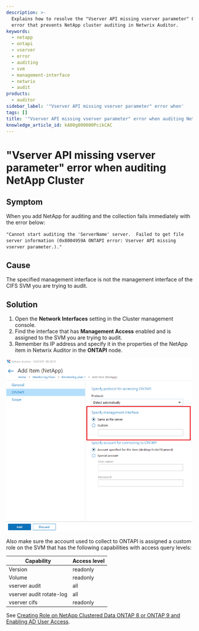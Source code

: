```yaml
---
description: >-
  Explains how to resolve the "Vserver API missing vserver parameter" ONTAPI
  error that prevents NetApp cluster auditing in Netwrix Auditor.
keywords:
  - netapp
  - ontapi
  - vserver
  - error
  - auditing
  - svm
  - management-interface
  - netwrix
  - audit
products:
  - auditor
sidebar_label: '"Vserver API missing vserver parameter" error when'
tags: []
title: '"Vserver API missing vserver parameter" error when auditing NetApp Cluster'
knowledge_article_id: kA00g000000PcikCAC
---
```


# "Vserver API missing vserver parameter" error when auditing NetApp Cluster

## Symptom
When you add NetApp for auditing and the collection fails immediately with the error below:

`"Cannot start auditing the 'ServerName' server. 
Failed to get file server information (0x8004959A ONTAPI error: Vserver API missing vserver parameter.)."`

## Cause
The specified management interface is not the management interface of the CIFS SVM you are trying to audit.

## Solution
1. Open the **Network Interfaces** setting in the Cluster management console.
2. Find the interface that has **Management Access** enabled and is assigned to the SVM you are trying to audit.
3. Remember its IP address and specify it in the properties of the NetApp item in Netwrix Auditor in the **ONTAPI** node.

![Management_Interface_NetApp](images/ka04u000000HcZ5_0EM0g000002CGLg.png)

Also make sure the account used to collect to ONTAPI is assigned a custom role on the SVM that has the following capabilities with access query levels:

| Capability                          | Access level |
|-------------------------------------|--------------|
| Version                             | readonly     |
| Volume                              | readonly     |
| vserver audit                       | all          |
| vserver audit rotate-log            | all          |
| vserver cifs                        | readonly     |

See [Creating Role on NetApp Clustered Data ONTAP 8 or ONTAP 9 and Enabling AD User Access](/docs/auditor/).
